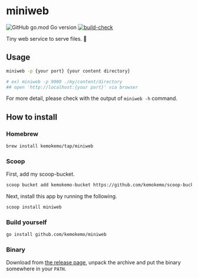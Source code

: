 # miniweb

![GitHub go.mod Go version](https://img.shields.io/github/go-mod/go-version/kemokemo/miniweb) [![build-check](https://github.com/kemokemo/miniweb/actions/workflows/build-check.yml/badge.svg)](https://github.com/kemokemo/miniweb/actions/workflows/build-check.yml)

Tiny web service to serve files. :tada:

## Usage

```sh
miniweb -p {your port} {your content directory}

# ex) miniweb -p 9000 ./my/content/directory
## open 'http://localhost:{your port}' via browser
```

For more detail, please check with the output of `miniweb -h` command.

## How to install

### Homebrew

```sh
brew install kemokemo/tap/miniweb
```

### Scoop

First, add my scoop-bucket.

```sh
scoop bucket add kemokemo-bucket https://github.com/kemokemo/scoop-bucket.git
```

Next, install this app by running the following.

```sh
scoop install miniweb
```

### Build yourself

```sh
go install github.com/kemokemo/miniweb
```

### Binary

Download from [the release page](https://github.com/kemokemo/miniweb/releases/latest), unpack the archive and put the binary somewhere in your `PATH`.
